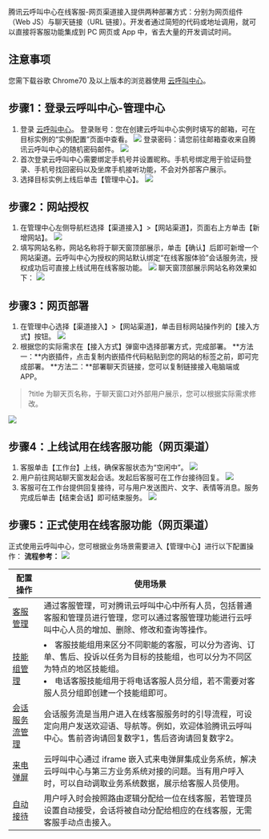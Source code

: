 腾讯云呼叫中心在线客服-网页渠道接入提供两种部署方式：分别为网页组件（Web JS）与聊天链接（URL 链接）。开发者通过简短的代码或地址调用，就可以直接将客服功能集成到 PC 网页或 App 中，省去大量的开发调试时间。
## 注意事项
您需下载谷歌 Chrome70 及以上版本的浏览器使用 [云呼叫中心](https://tccc.qcloud.com/login)。

## 步骤1：登录云呼叫中心-管理中心
1. 登录 [云呼叫中心](https://tccc.qcloud.com/login)。
登录账号：您在创建云呼叫中心实例时填写的邮箱，可在目标实例的“实例配置”页面中查看。
![](https://main.qcloudimg.com/raw/00fbb9c3c4c6234f17ee313a34dadc26.png)
登录密码：请您前往邮箱查收来自腾讯云呼叫中心的随机密码邮件。
![](https://main.qcloudimg.com/raw/c5d50c24386886ee174a87df027d77b3.png)
2. 首次登录云呼叫中心需要绑定手机号并设置昵称。手机号绑定用于验证码登录、手机号找回密码以及坐席手机接听功能，不会对外部客户展示。
3. 选择目标实例上线后单击【管理中心】。
![](https://main.qcloudimg.com/raw/cd61148d669d00724fecc61ac88adef7.png)

## 步骤2：网站授权
1. 在管理中心左侧导航栏选择【渠道接入】>【网站渠道】，页面右上方单击【新增网站】。
![](https://main.qcloudimg.com/raw/5ab5ea33f908c60b071ffd921fdb5232.png)
2. 填写网站名称，网站名称将于聊天窗顶部展示，单击【确认】后即可新增一个网站渠道。云呼叫中心为授权的网站默认绑定“在线客服体验”会话服务流，授权成功后可直接上线试用在线客服功能。
![](https://main.qcloudimg.com/raw/0c3ae28bbcd80a2be69dbb5cd67ef292.png)
聊天窗顶部展示网站名称效果如下：
![](https://main.qcloudimg.com/raw/3bdf4d773055a074a4d6e8b82f9c7fde.png)

## 步骤3：网页部署
1. 在管理中心选择【渠道接入】>【网站渠道】，单击目标网站操作列的【接入方式】按钮。
![](https://main.qcloudimg.com/raw/584563548cda61390985ff24548b3c8f.png)
2. 根据您的实际需求在【接入方式】弹窗中选择部署方式，完成部署。
**方法一：**内嵌插件，点击复制内嵌插件代码粘贴到您的网站的标签之前，即可完成部署。
**方法二：**部署聊天页链接，您可以复制链接接入电脑端或 APP。
>?title 为聊天页名称，于聊天窗口对外部用户展示，您可以根据实际需求修改。
>
![](https://main.qcloudimg.com/raw/733b0cd950161f8efeb6553aeadeb907.png)

## 步骤4：上线试用在线客服功能（网页渠道）
1. 客服单击【工作台】上线，确保客服状态为“空闲中”。
![](https://main.qcloudimg.com/raw/c6c87470989b8c5c38b29a39a8963c71.png)
2. 用户前往网站聊天窗发起会话。发起后客服可在工作台接待回复。
![](https://main.qcloudimg.com/raw/999c1c6d6414c3a06469a75a311dc6fd.png)
3. 客服可在工作台提供回复接待，可与用户发送图片、文字、表情等消息。服务完成后单击【结束会话】即可结束服务。
![](https://main.qcloudimg.com/raw/9e5488e57c6493d6624740f4780f9a0d.png)

## 步骤5：正式使用在线客服功能（网页渠道）
正式使用云呼叫中心，您可根据业务场景需要进入【管理中心】进行以下配置操作：
**流程参考：**
![](https://main.qcloudimg.com/raw/bfb4f83e43b6125e4644917cd14e8f7c.png)

| 配置操作 | 使用场景 |
|---------|---------|
| [客服管理](https://cloud.tencent.com/document/product/679/48056) | 通过客服管理，可对腾讯云呼叫中心中所有人员，包括普通客服和管理员进行管理，您可以通过客服管理功能进行云呼叫中心人员的增加、删除、修改和查询等操作。 |
| [技能组管理](https://cloud.tencent.com/document/product/679/48072) | <li>客服技能组用来区分不同职能的客服，可以分为咨询、订单、售后、投诉以任务为目标的技能组，也可以分为不同区为特点的地区技能组。<li>电话客服技能组用于将电话客服人员分组，若不需要对客服人员分组即创建一个技能组即可。 |
| [会话服务流管理](https://cloud.tencent.com/document/product/679/48073) | 会话服务流是当用户进入在线客服服务时的引导流程，可设定向用户发送欢迎语、导航等。例如，欢迎体验腾讯云呼叫中心。售前咨询请回复数字1，售后咨询请回复数字2。 |
| [来电弹屏](https://cloud.tencent.com/document/product/679/48057) | 云呼叫中心通过 iframe 嵌入式来电弹屏集成业务系统，解决云呼叫中心与第三方业务系统对接的问题。当有用户呼入时，可以自动调取业务系统数据，展示给客服人员使用。 |
| [自动接待](https://cloud.tencent.com/document/product/679/48108) | 用户呼入时会按照路由逻辑分配给一位在线客服，若管理员设置自动接受，会话将被自动分配给相应的在线客服，无需客服手动点击接入。 |

  
